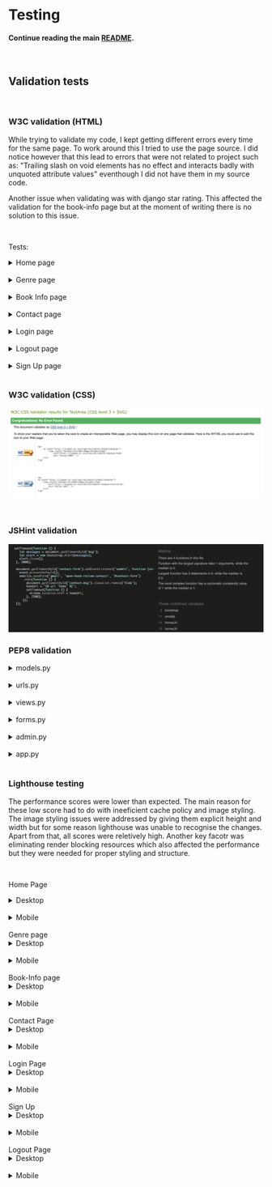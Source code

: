 # Testing 
#### Continue reading the main [README](/README.md#testing).
<br>

## Validation tests
<br>

### W3C validation (HTML)
While trying to validate my code, I kept getting different errors every time for the same page. To work around this I tried to use the page source. I did notice however that this lead to errors that were not related to project such as: "Trailing slash on void elements has no effect and interacts badly with unquoted attribute values" eventhough I did not have them in my source code.

Another issue when validating was with django star rating. This affected the validation for the book-info page but at the moment of writing there is no solution to this issue. 

<br>

Tests:
<details>
<summary>Home page</summary>

![Home Page](/readme_content/images/home-page-valid.png)

</details>
<br>
<details>
<summary>Genre page</summary>

![Genre Page](/readme_content/images/genre-books-page-valid.png)

</details>
<br>
<details>
<summary>Book Info page</summary>

![Book Info Page](/readme_content/images/book-info-page-valid.png)

</details>
<br>
<details>
<summary>Contact page</summary>

![Contact Page](/readme_content/images/contact-page-valid.png)

</details>
<br>
<details>
<summary>Login page</summary>

![Login Page](/readme_content/images/login-page-valid.png)

</details>
<br>
<details>
<summary>Logout page</summary>

![Logout Page](/readme_content/images/logout-page-valid.png)

</details>
<br>
<details>
<summary>Sign Up page</summary>

![Sign Up Page](/readme_content/images/signup-page-valid.png)
</details>
<br>

### W3C validation (CSS)

![CSS validation](/readme_content/images/css-valid.png)

<br>

### JSHint validation

![JS validation](/readme_content/images/js-hint-valid.png)

### PEP8 validation
<details>
<summary>models.py</summary>

![models validation](/readme_content/images/models-valid.png)

</details>
<br>
<details>
<summary>urls.py</summary>

![urls validation](/readme_content/images/urls-valid.png)

</details>
<br>
<details>
<summary>views.py</summary>

![views validation](/readme_content/images/views-valid.png)

</details>
<br>
<details>
<summary>forms.py</summary>

![forms validation](/readme_content/images/forms-valid.png)

</details>
<br>
<details>
<summary>admin.py</summary>

![admin validation](/readme_content/images/admin-valid.png)

</details>
<br>
<details>
<summary>app.py</summary>

![app validation](/readme_content/images/app-valid.png)

</details>
<br>

### Lighthouse testing
The performance scores were lower than expected. The main reason for these low score had to do with ineeficient cache policy and image styling. The image styling issues were addressed by giving them explicit height and width but for some reason lighthouse was unable to recognise the changes. Apart from that, all scores were reletively high. Another key facotr was eliminating render blocking resources which also affected the performance but they were needed for proper styling and structure. 

<br>

Home Page
<details>
<summary>Desktop</summary>

![Lighthouse desktop home page](/readme_content/images/home-desktop.png)

</details>
<br>
<details>
<summary>Mobile</summary>

![Lighthouse mobile home page](/readme_content/images/home-mobile.png)

</details>
<br>
Genre page
<details>
<summary>Desktop</summary>

![Lighthouse desktop genre page](/readme_content/images/genre-books-desktop.png)

</details>
<br>
<details>
<summary>Mobile</summary>

![Lughthouse mobile genre page](/readme_content/images/genre-books-mobile.png)

</details>
<br>
Book-Info page
<details>
<summary>Desktop</summary>

![Lighthouse desktop book-info page](/readme_content/images/book-info-desktop.png)

</details>
<br>
<details>
<summary>Mobile</summary>

![Lighthouse mobile book-info page](/readme_content/images/book-info-mobile.png)

</details>
<br>
Contact Page
<details>
<summary>Desktop</summary>

![Lighthouse desktop contact page](/readme_content/images/contact-form-desktop.png)

</details>
<br>
<details>
<summary>Mobile</summary>

![Lighthouse mobile contact page](/readme_content/images/contact-form-mobile.png)

</details>
<br>
Login Page
<details>
<summary>Desktop</summary>

![Lighthouse desktop login page](/readme_content/images/login-desktop.png)

</details>
<br>
<details>
<summary>Mobile</summary>

![Lighthouse mobile login page](/readme_content/images/login-mobile.png)

</details>
<br>
Sign Up
<details>
<summary>Desktop</summary>

![Lighthouse desktop signup page](/readme_content/images/signup-desktop.png)

</details>
<br>
<details>
<summary>Mobile</summary>

![Lighthouse mobile signup page](/readme_content/images/signup-mobile.png)

</details>
<br>
Logout Page
<details>
<summary>Desktop</summary>

![Lighthouse desktop logout page](/readme_content/images/logout-desktop.png)

</details>
<br>
<details>
<summary>Mobile</summary>

![Lighthouse mobile logout page](/readme_content/images/logout-mobile.png)

</details>
<br>


